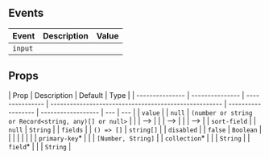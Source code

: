 ## Events

| Event   | Description | Value |
| ------- | ----------- | ----- |
| `input` |             |       |

## Props

| Prop            | Description     | Default         | Type                                                  |
| --------------- | --------------- | --------------- | ----------------------------------------------------- | ------------------ | ------------------ | --- | --- |
| `value`         |                 | `null`          | `(number or string or Record<string, any)[] or null>` |
| <!--            | <!--            | `primary-key`\* |                                                       |                    | `[Number, String]` | --> | --> |
| <!--            | <!--            | `collection`\*  |                                                       |                    | `String`           | --> | --> |
| <!--            | <!--            | `field`\*       |                                                       |                    | `String`           | --> | --> |
| `sort-field`    |                 | `null`          | `String`                                              |
| `fields`        |                 | `() => []`      | `string[]`                                            |
| `disabled`      |                 | `false`         | `Boolean`                                             |
| <!--            | `primary-key`\* |                 |                                                       | `[Number, String]` | -->                |
| <!--            | `collection`\*  |                 |                                                       | `String`           | -->                |
| <!--            | `field`\*       |                 |                                                       | `String`           | -->                |
| `primary-key`\* |                 |                 | `[Number, String]`                                    |
| `collection`\*  |                 |                 | `String`                                              |
| `field`\*       |                 |                 | `String`                                              |
